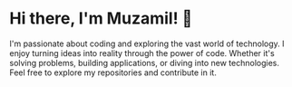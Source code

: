 # Hi there, I'm Muzamil! 👋

I'm passionate about coding and exploring the vast world of technology.
I enjoy turning ideas into reality through the power of code. Whether it's solving problems, building applications, or diving into new technologies.
Feel free to explore my repositories and contribute in it.

